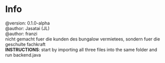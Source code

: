 # Info
@version: 0.1.0-alpha <br>
@author: Jasatai (JL) <br>
@author: franzi <br>
nicht gemacht fuer die kunden des bungalow vermietees, sondern fuer die geschulte fachkraft <br>
<b>INSTRUCTIONS</b>: start by importing all three files into the same folder and run backend.java
